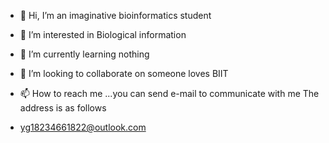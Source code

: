 - 👋 Hi, I’m an imaginative bioinformatics student

- 👀 I’m interested in Biological information
- 🌱 I’m currently learning nothing
- 💞️ I’m looking to collaborate on someone loves BIIT
- 📫 How to reach me ...you can send e-mail to communicate with me  The address is as follows
-  yg18234661822@outlook.com

<!---
Pideriderable/Pideriderable is a ✨ special ✨ repository because its `README.md` (this file) appears on your GitHub profile.
You can click the Preview link to take a look at your changes.
--->
